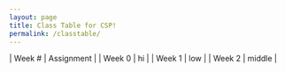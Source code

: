 ```yaml
---
layout: page
title: Class Table for CSP!
permalink: /classtable/
---
```


| Week #    | Assignment |
| Week 0 | hi |
| Week 1 | low |
| Week 2 | middle |